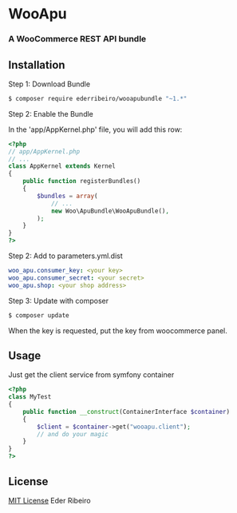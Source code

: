 # WooApu 
### A WooCommerce REST API bundle

## Installation

Step 1: Download Bundle

```bash
$ composer require ederribeiro/wooapubundle "~1.*"
```

Step 2: Enable the Bundle

In the 'app/AppKernel.php' file, you will add this row:
```php
<?php
// app/AppKernel.php
// ...
class AppKernel extends Kernel
{
    public function registerBundles()
    {
        $bundles = array(
        	// ...
            new Woo\ApuBundle\WooApuBundle(),
        );
    }
}
?>
```
Step 2: Add to parameters.yml.dist
```yml
woo_apu.consumer_key: <your key>
woo_apu.consumer_secret: <your secret>
woo_apu.shop: <your shop address>
```
Step 3: Update with composer

```bash
$ composer update
```
When the key is requested, put the key from woocommerce panel.

## Usage

Just get the client service from symfony container
```php
<?php
class MyTest
{
	public function __construct(ContainerInterface $container)
    {
        $client = $container->get("wooapu.client");
        // and do your magic
    }
}
?>
```

## License

[MIT License](http://ederribeiro.mit-license.org/) Eder Ribeiro